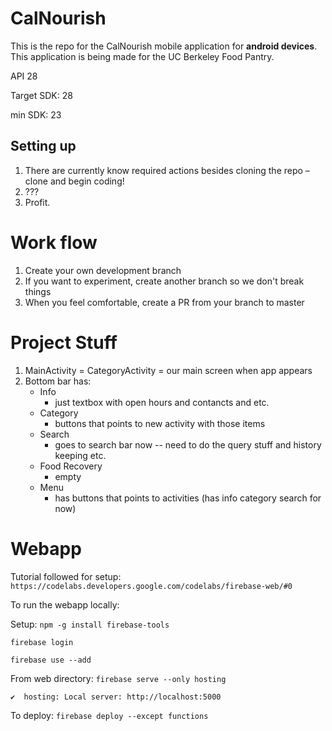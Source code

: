 # CalNourish

This is the repo for the CalNourish mobile application for **android devices**. This application is being made for the UC Berkeley Food Pantry.

API 28

Target SDK: 28

min SDK: 23

## Setting up
1. There are currently know required actions besides cloning the repo – clone and begin coding!
2. ???
3. Profit.

# Work flow
1. Create your own development branch
2. If you want to experiment, create another branch so we don't break things
3. When you feel comfortable, create a PR from your branch to master

# Project Stuff
1. MainActivity = CategoryActivity = our main screen when app appears
2. Bottom bar has:
	* Info
		+ just textbox with open hours and contancts and etc.
	* Category
		+ buttons that points to new activity with those items
	* Search
		+ goes to search bar now -- need to do the query stuff and history keeping etc.
	* Food Recovery
		+ empty
	* Menu
		+ has buttons that points to activities (has info category search for now)

# Webapp
Tutorial followed for setup: 
`https://codelabs.developers.google.com/codelabs/firebase-web/#0`

To run the webapp locally:

Setup:
`npm -g install firebase-tools`

`firebase login`

`firebase use --add`

From web directory: 
`firebase serve --only hosting`

`✔  hosting: Local server: http://localhost:5000`

To deploy:
`firebase deploy --except functions`

